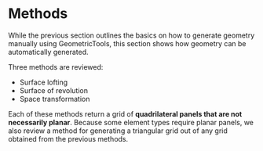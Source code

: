 # Methods

While the previous section outlines the basics on how to generate geometry manually using GeometricTools, this section shows how geometry can be automatically generated.

Three methods are reviewed:
* Surface lofting
* Surface of revolution
* Space transformation

Each of these methods return a grid of **quadrilateral panels that are not necessarily planar**. Because some element types require planar panels, we also review a method for generating a triangular grid out of any grid obtained from the previous methods.

